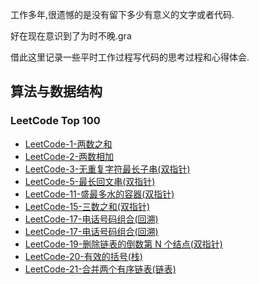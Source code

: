 工作多年,很遗憾的是没有留下多少有意义的文字或者代码.

好在现在意识到了为时不晚.gra

借此这里记录一些平时工作过程写代码的思考过程和心得体会.

## 算法与数据结构

### LeetCode Top 100
- [LeetCode-1-两数之和](src/main/java/com/roadmap/algorithm/TwoSum1.java)
- [LeetCode-2-两数相加](src/main/java/com/roadmap/algorithm/AddTwoNumbers2.java)
- [LeetCode-3-无重复字符最长子串(双指针)](src/main/java/com/roadmap/algorithm/LengthOfLongestSubstring3.java)
- [LeetCode-5-最长回文串(双指针)](src/main/java/com/roadmap/algorithm/LongestPalindrome5.java)
- [LeetCode-11-盛最多水的容器(双指针)](src/main/java/com/roadmap/algorithm/MaxArea11.java)
- [LeetCode-15-三数之和(双指针)](src/main/java/com/roadmap/algorithm/ThreeSum15.java)
- [LeetCode-17-电话号码组合(回溯)](src/main/java/com/roadmap/algorithm/LetterCombinations17.java)
- [LeetCode-17-电话号码组合(回溯)](src/main/java/com/roadmap/algorithm/LetterCombinations17.java)
- [LeetCode-19-删除链表的倒数第 N 个结点(双指针)](src/main/java/com/roadmap/algorithm/RemoveNthFromEnd19.java)
- [LeetCode-20-有效的括号(栈)](src/main/java/com/roadmap/algorithm/IsValid20.java)
- [LeetCode-21-合并两个有序链表(链表)](src/main/java/com/roadmap/algorithm/MergeTwoLists21.java)
